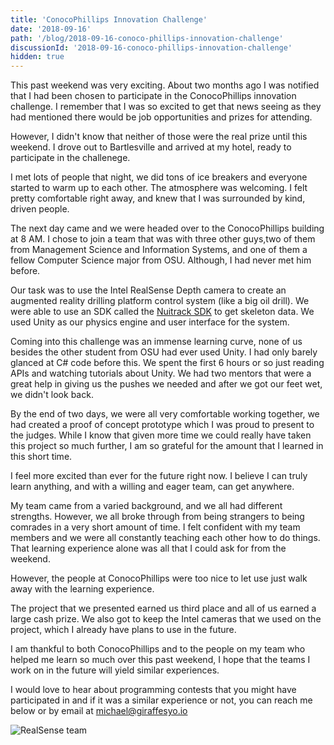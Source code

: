 ```yaml
---
title: 'ConocoPhillips Innovation Challenge'
date: '2018-09-16'
path: '/blog/2018-09-16-conoco-phillips-innovation-challenge'
discussionId: '2018-09-16-conoco-phillips-innovation-challenge'
hidden: true
---
```


This past weekend was very exciting. About two months ago I was notified that I had been chosen to participate in the ConocoPhillips innovation challenge. I remember that I was so excited to get that news seeing as they had mentioned there would be job opportunities and prizes for attending.

However, I didn't know that neither of those were the real prize until this weekend. I drove out to Bartlesville and arrived at my hotel, ready to participate in the challenege.

I met lots of people that night, we did tons of ice breakers and everyone started to warm up to each other. The atmosphere was welcoming. I felt pretty comfortable right away, and knew that I was surrounded by kind, driven people.

The next day came and we were headed over to the ConocoPhillips building at 8 AM. I chose to join a team that was with three other guys,two of them from Management Science and Information Systems, and one of them a fellow Computer Science major from OSU. Although, I had never met him before.

Our task was to use the Intel RealSense Depth camera to create an augmented reality drilling platform control system (like a big oil drill). We were able to use an SDK called the [Nuitrack SDK](https://nuitrack.com/) to get skeleton data. We used Unity as our physics engine and user interface for the system.

Coming into this challenge was an immense learning curve, none of us besides the other student from OSU had ever used Unity. I had only barely glanced at C# code before this. We spent the first 6 hours or so just reading APIs and watching tutorials about Unity. We had two mentors that were a great help in giving us the pushes we needed and after we got our feet wet, we didn't look back.

By the end of two days, we were all very comfortable working together, we had created a proof of concept prototype which I was proud to present to the judges. While I know that given more time we could really have taken this project so much further, I am so grateful for the amount that I learned in this short time.

I feel more excited than ever for the future right now. I believe I can truly learn anything, and with a willing and eager team, can get anywhere.

My team came from a varied background, and we all had different strengths. However, we all broke through from being strangers to being comrades in a very short amount of time. I felt confident with my team members and we were all constantly teaching each other how to do things. That learning experience alone was all that I could ask for from the weekend.

However, the people at ConocoPhillips were too nice to let use just walk away with the learning experience.

The project that we presented earned us third place and all of us earned a large cash prize. We also got to keep the Intel cameras that we used on the project, which I already have plans to use in the future.

I am thankful to both ConocoPhillips and to the people on my team who helped me learn so much over this past weekend, I hope that the teams I work on in the future will yield similar experiences.

I would love to hear about programming contests that you might have participated in and if it was a similar experience or not, you can reach me below or by email at [michael@giraffesyo.io](mailto:michael@giraffesyo.io)

![RealSense team](../images/2018-09-16/RealSense.jpeg 'Intel RealSense team from ConocoPhillips Innovation Challenge')
